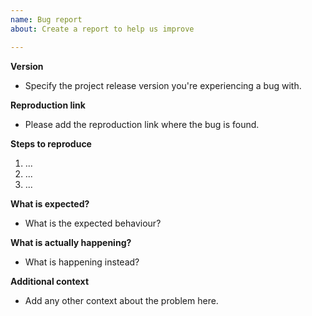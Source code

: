 ```yaml
---
name: Bug report
about: Create a report to help us improve

---
```


**Version**

- Specify the project release version you're experiencing a bug with.

**Reproduction link**

- Please add the reproduction link where the bug is found.

**Steps to reproduce**

1. ...
2. ...
3. ...

**What is expected?**

- What is the expected behaviour?

**What is actually happening?**

- What is happening instead?

**Additional context**

- Add any other context about the problem here.
